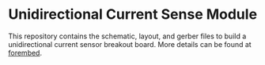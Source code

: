 # Unidirectional Current Sense Module #

This repository contains the schematic, layout, and gerber files to build a unidirectional current sensor breakout board.  More details can be found at [forembed](http://www.forembed.com/creating-the-current-sensor-board/).

